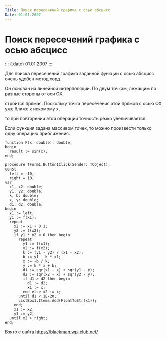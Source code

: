 ```yaml
---
Title: Поиск пересечений графика с осью абсцисс
Date: 01.01.2007
---
```



Поиск пересечений графика с осью абсцисс
========================================

::: {.date}
01.01.2007
:::

Для поиска пересечений графика заданной функции с осью абсцисс очень
удобен метод хорд.

Он основан на линейной интерполяции. По двум точкам, лежащим по разные
стороны от оси OX,

строится прямая. Поскольку точка пересечения этой прямой с осью OX уже
ближе к искомому x,

то при повторении этой операции точность резко увеличивается.

Если функция задана массивом точек, то можно произвести только одну
операцию приближения.

    function F(x: double): double;
    begin
      result := sin(x);
    end;
     
    procedure TForm1.Button1Click(Sender: TObject);
    const
      left = -10;
      right = 10;
    var
      x1, x2: double;
      y1, y2: double;
      k, b: double;
      x, y: double;
      d1, d2: double;
    begin
      x1 := left;
      y1 := f(x1);
      repeat
        x2 := x1 + 0.1;
        y2 := f(x2);
        if y1 * y2 < 0 then begin
          repeat
            y1 := f(x1);
            y2 := f(x2);
            k := (y1 - y2) / (x1 - x2);
            b := y1 - k * x1;
            x := -b / k;
            y := k * x + b;
            d1 := sqr(x1 - x) + sqr(y1 - y);
            d2 := sqr(x2 - x) + sqr(y2 - y);
            if d1 > d2 then begin
              d1 := d2;
              x1 := x;
            end else x2 := x;
          until d1 < 1E-20;
          ListBox1.Items.Add(FloatToStr(x1));
        end;
        x1 := x2;
        y1 := y2;
      until x2 > right;
    end;

Взято с сайта <https://blackman.wp-club.net/>
